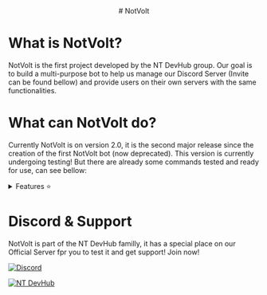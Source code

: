 <div align="center">
# NotVolt
<!--[![Quality Gate Status](https://sonarcloud.io/api/project_badges/measure?project=DxsSucuk_Ree6&metric=alert_status)](https://sonarcloud.io/summary/new_code?id=DxsSucuk_Ree6) [![Reliability Rating](https://sonarcloud.io/api/project_badges/measure?project=DxsSucuk_Ree6&metric=reliability_rating)](https://sonarcloud.io/summary/new_code?id=DxsSucuk_Ree6) [![Maintainability Rating](https://sonarcloud.io/api/project_badges/measure?project=DxsSucuk_Ree6&metric=sqale_rating)](https://sonarcloud.io/summary/new_code?id=DxsSucuk_Ree6) [![Security Rating](https://sonarcloud.io/api/project_badges/measure?project=DxsSucuk_Ree6&metric=security_rating)](https://sonarcloud.io/summary/new_code?id=DxsSucuk_Ree6) [![Crowdin](https://badges.crowdin.net/ree6/localized.svg)](https://crowdin.com/project/ree6) [![Docker Image Version (latest by date)](https://img.shields.io/docker/v/ree6/bot)](https://hub.docker.com/repository/docker/ree6/bot/tags)
--></div>

# What is NotVolt?
NotVolt is the first project developed by the NT DevHub group. Our goal is to build a multi-purpose bot to help us manage our Discord Server (Invite can be found bellow) and provide users on their own servers with the same functionalities.

# What can NotVolt do?
Currently NotVolt is on version 2.0, it is the second major release since the creation of the first NotVolt bot (now deprecated). This version is currently undergoing testing! But there are already some commands tested and ready for use, can see bellow:
<details close>
<summary>Features ⭐</summary>
<ul>
   <li>Music Player (YT, Spotify, Vimeo, Bandcamp, Twitch, Soundcloud)</li>
   <li>Music Panel (To manage music)</li>
   <li>Stream-Tools</li>
   <li>Notifiers (YT, Twitch, Twitter, Instagram)</li>
   <li>Fun Commands (YoMama, gif, etc)</li>
   <li>Server Stats command</li>
   <li>Embed Sender</li>
   <li>NSFW Commands</li>
</ul>
</details>

# Discord & Support
NotVolt is part of the NT DevHub familly, it has a special place on our Official Server fpr you to test it and get support! Join now!

[![Discord](https://img.shields.io/discord/805149057004732457?logo=discord&style=for-the-badge)](https://discord.gg/qzB37WS5AT)


<a href="https://discord.gg/qzB37WS5AT">
         <img alt="NT DevHub" src="https://discord.com/api/guilds/1207460031751262240/widget.png?style=banner2">
</a>